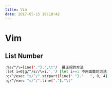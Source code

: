 ```yaml
---
title: Vim
date: 2017-05-15 18:19:42
---
```


# Vim

## List Number
```sh
:%s/^/\=line(".").",\t"/  最正规的方法 
:let i=0|g/^/s//\=i.','/ |let i+=1 不用函数的方法
:g/^/exec "s/^/".strpart(line(".")."   ", 0, 4)  
:g/^/exec "s/^/".line(".")."\t"
```
